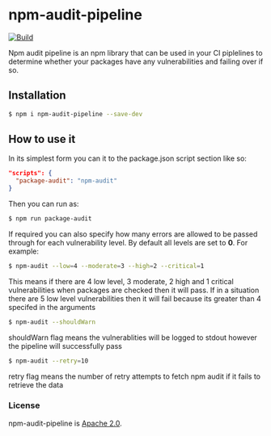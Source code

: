 # npm-audit-pipeline
[![Build](https://github.com/acordiner92/npm-audit-pipeline/actions/workflows/build_and_test.yml/badge.svg?branch=master)](https://github.com/acordiner92/npm-audit-pipeline/actions/workflows/build_and_test.yml)

Npm audit pipeline is an npm library that can be used in your CI piplelines to determine whether your packages have any vulnerabilities and failing over if so.

## Installation
```bash
$ npm i npm-audit-pipeline --save-dev
```

## How to use it
In its simplest form you can it to the package.json script section like so:

```json
"scripts": {
  "package-audit": "npm-audit"
}
```
Then you can run as:
```bash
$ npm run package-audit
```

If required you can also specify how many errors are allowed to be passed through for each vulnerability level. By default all levels are set to **0**. For example:
```bash
$ npm-audit --low=4 --moderate=3 --high=2 --critical=1
```
 This means if there are 4 low level, 3 moderate, 2 high and 1 critical vulnerabilities when packages are checked then it will pass. If in a situation there are 5 low level vulnerabilities then it will fail because its greater than 4 specifed in the arguments

```bash
$ npm-audit --shouldWarn 
```
 shouldWarn flag means the vulnerablities will be logged to stdout however the pipeline will successfully pass
 
 ```bash
$ npm-audit --retry=10
 ```
 retry flag means the number of retry attempts to fetch npm audit if it fails to retrieve the data

### License

npm-audit-pipeline is [Apache 2.0](./LICENSE).
